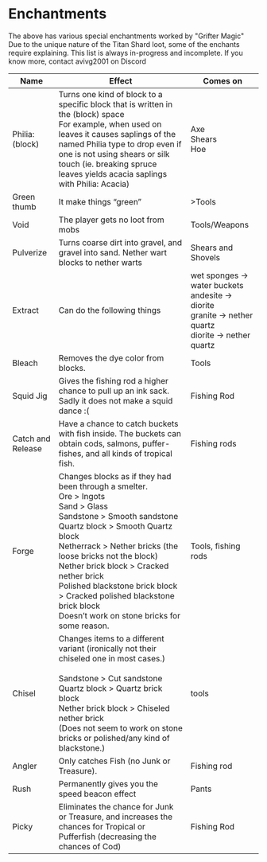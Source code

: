 # Enchantments
The above has various special enchantments worked by "Grifter Magic"
Due to the unique nature of the Titan Shard loot, some of the enchants require explaining. This list is always in-progress and incomplete. If you know more, contact avivg2001 on Discord


Name|Effect|Comes on
----|------|--------
Philia: (block)|Turns one kind of block to a specific block that is written in the (block) space<br>For example, when used on leaves it causes saplings of the named Philia type to drop even if one is not using shears or silk touch (ie. breaking spruce leaves yields acacia saplings with Philia: Acacia)|Axe<br>Shears<br>Hoe
Green thumb|It make things “green”|>Tools
Void|The player gets no loot from mobs|Tools/Weapons
Pulverize|Turns coarse dirt into gravel, and gravel into sand. Nether wart blocks to nether warts|Shears and Shovels
Extract|Can do the following things|wet sponges -> water buckets<br>andesite -> diorite<br>granite -> nether quartz<br>diorite -> nether quartz|Tools
Bleach|Removes the dye color from blocks.|Tools
Squid Jig|Gives the fishing rod a higher chance to pull up an ink sack.<br>Sadly it does not make a squid dance :(|Fishing Rod
Catch and Release|Have a chance to catch buckets with fish inside. The buckets can obtain cods, salmons, puffer-fishes, and all kinds of tropical fish.|Fishing rods
Forge|Changes blocks as if they had been through a smelter.<br>Ore > Ingots<br>Sand > Glass<br>Sandstone > Smooth sandstone<br>Quartz block > Smooth Quartz block<br>Netherrack > Nether bricks (the loose bricks not the block)<br>Nether brick block > Cracked nether brick<br>Polished blackstone brick block > Cracked polished blackstone brick block<br>Doesn’t work on stone bricks for some reason. |Tools, fishing rods
Chisel|Changes items to a different variant (ironically not their chiseled one in most cases.)<br><br>Sandstone > Cut sandstone<br>Quartz block > Quartz brick block<br>Nether brick block > Chiseled nether brick<br>(Does not seem to work on stone bricks or polished/any kind of blackstone.)|tools
Angler|Only catches Fish (no Junk or Treasure). |Fishing rod
Rush|Permanently gives you the speed beacon effect|Pants
Picky|Eliminates the chance for Junk or Treasure, and increases the chances for Tropical or Pufferfish (decreasing the chances of Cod)|Fishing Rod




